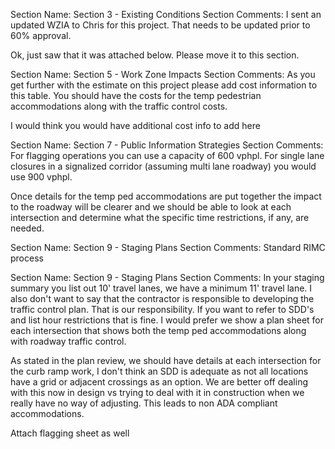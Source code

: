 Section Name:
Section 3 - Existing Conditions
Section Comments:
I sent an updated WZIA to Chris for this project. That needs to be updated prior to 60% approval.

Ok, just saw that it was attached below. Please move it to this section.

Section Name:
Section 5 - Work Zone Impacts
Section Comments:
As you get further with the estimate on this project please add cost information to this table. You should have the costs for the temp pedestrian accommodations along with the traffic control costs.

I would think you would have additional cost info to add here

Section Name:
Section 7 - Public Information Strategies
Section Comments:
For flagging operations you can use a capacity of 600 vphpl. For single lane closures in a signalized corridor (assuming multi lane roadway) you would use 900 vphpl.

Once details for the temp ped accommodations are put together the impact to the roadway will be clearer and we should be able to look at each intersection and determine what the specific time restrictions, if any, are needed.

Section Name:
Section 9 - Staging Plans
Section Comments:
Standard RIMC process

Section Name:
Section 9 - Staging Plans
Section Comments:
In your staging summary you list out 10' travel lanes, we have a minimum 11' travel lane. I also don't want to say that the contractor is responsible to developing the traffic control plan. That is our responsibility. If you want to refer to SDD's and list hour restrictions that is fine. I would prefer we show a plan sheet for each intersection that shows both the temp ped accommodations along with roadway traffic control.

As stated in the plan review, we should have details at each intersection for the curb ramp work, I don't think an SDD is adequate as not all locations have a grid or adjacent crossings as an option. We are better off dealing with this now in design vs trying to deal with it in construction when we really have no way of adjusting. This leads to non ADA compliant accommodations.

Attach flagging sheet as well

